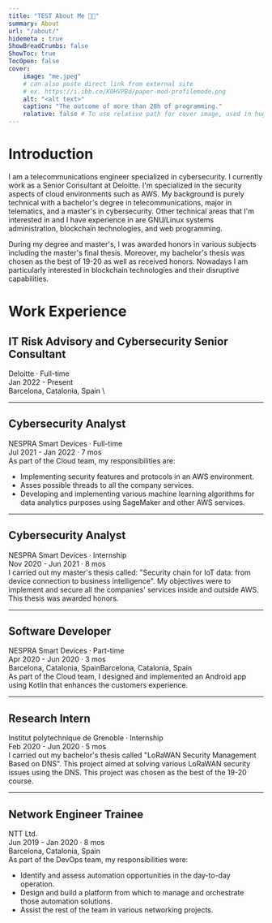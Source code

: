 ```yaml
---
title: "TEST About Me 👨‍💻"
summary: About
url: "/about/"
hidemeta : true
ShowBreadCrumbs: false
ShowToc: true
TocOpen: false
cover:
    image: "me.jpeg"
    # can also paste direct link from external site
    # ex. https://i.ibb.co/K0HVPBd/paper-mod-profilemode.png
    alt: "<alt text>"
    caption: "The outcome of more than 28h of programming."
    relative: false # To use relative path for cover image, used in hugo Page-bundles
---
```


# Introduction
I am a telecommunications engineer specialized in cybersecurity. I currently work as a Senior Consultant at Deloitte. I'm specialized in the security aspects of cloud environments such as AWS. My background is purely technical with a bachelor's degree in telecommunications, major in telematics, and a master's in cybersecurity. Other technical areas that I'm interested in and I have experience in are GNU/Linux systems administration, blockchain technologies, and web programming.

During my degree and master's, I was awarded honors in various subjects including the master's final thesis. Moreover, my bachelor's thesis was chosen as the best of 19-20 as well as received honors. Nowadays I am particularly interested in blockchain technologies and their disruptive capabilities.

# Work Experience

## IT Risk Advisory and Cybersecurity Senior Consultant
Deloitte · Full-time \
Jan 2022 - Present \
Barcelona, Catalonia, Spain \

* * * 

## Cybersecurity Analyst
NESPRA Smart Devices · Full-time \
Jul 2021 - Jan 2022 · 7 mos \
As part of the Cloud team, my responsibilities are:
- Implementing security features and protocols in an AWS environment.
- Asses possible threads to all the company services.
- Developing and implementing various machine learning algorithms for data analytics purposes using SageMaker and other AWS services.

* * *

## Cybersecurity Analyst
NESPRA Smart Devices · Internship \
Nov 2020 - Jun 2021 · 8 mos \
I carried out my master's thesis called: "Security chain for IoT data: from device connection to business intelligence". My objectives were to implement and secure all the companies' services inside and outside AWS. This thesis was awarded honors.

* * * 

## Software Developer
NESPRA Smart Devices · Part-time \
Apr 2020 - Jun 2020 · 3 mos \
Barcelona, Catalonia, SpainBarcelona, Catalonia, Spain \
As part of the Cloud team, I designed and implemented an Android app using Kotlin that enhances the customers experience.

* * * 

## Research Intern
Institut polytechnique de Grenoble · Internship \
Feb 2020 - Jun 2020 · 5 mos \
I carried out my bachelor's thesis called "LoRaWAN Security Management Based on DNS". This project aimed at solving various LoRaWAN security issues using the DNS. This project was chosen as the best of the 19-20 course.

* * *

## Network Engineer Trainee
NTT Ltd. \
Jun 2019 - Jan 2020 · 8 mos \
Barcelona, Catalonia, Spain \
As part of the DevOps team, my responsibilities were:
- Identify and assess automation opportunities in the day-to-day operation.
- Design and build a platform from which to manage and orchestrate those automation solutions.
- Assist the rest of the team in various networking projects.

